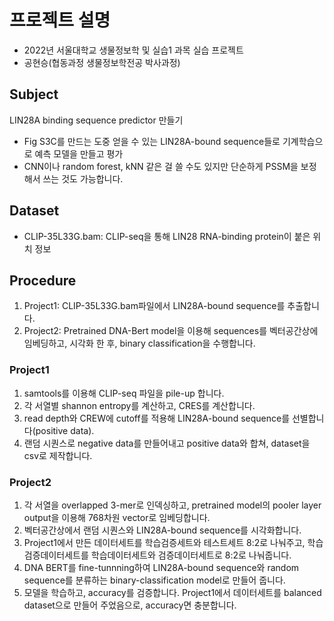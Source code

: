 # 프로젝트 설명
- 2022년 서울대학교 생물정보학 및 실습1 과목 실습 프로젝트
- 공현승(협동과정 생물정보학전공 박사과정)

## Subject
LIN28A binding sequence predictor 만들기
- Fig S3C를 만드는 도중 얻을 수 있는 LIN28A-bound sequence들로 기계학습으로 예측 모델을 만들고 평가
- CNN이나 random forest, kNN 같은 걸 쓸 수도 있지만 단순하게 PSSM을 보정해서 쓰는 것도 가능합니다.

## Dataset
- CLIP-35L33G.bam: CLIP-seq을 통해 LIN28 RNA-binding protein이 붙은 위치 정보

## Procedure
1. Project1: CLIP-35L33G.bam파일에서 LIN28A-bound sequence를 추출합니다.
2. Project2: Pretrained DNA-Bert model을 이용해 sequences를 벡터공간상에 임베딩하고, 시각화 한 후, binary classification을 수행합니다.

### Project1
1. samtools를 이용해 CLIP-seq 파일을 pile-up 합니다.
2. 각 서열별 shannon entropy를 계산하고, CRES를 계산합니다.
3. read depth와 CREW에 cutoff를 적용해 LIN28A-bound sequence를 선별합니다(positive data).
4. 랜덤 시퀀스로 negative data를 만들어내고 positive data와 합쳐, dataset을 csv로 제작합니다.

### Project2
1. 각 서열을 overlapped 3-mer로 인덱싱하고, pretrained model의 pooler layer output을 이용해 768차원 vector로 임베딩합니다.
2. 벡터공간상에서 랜덤 시퀀스와 LIN28A-bound sequence를 시각화합니다.
3. Project1에서 만든 데이터세트를 학습검증세트와 테스트세트 8:2로 나눠주고, 학습검증데이터세트를 학습데이터세트와 검증데이터세트로 8:2로 나눠줍니다.
4. DNA BERT를 fine-tunnning하여 LIN28A-bound sequence와 random sequence를 분류하는 binary-classification model로 만들어 줍니다.
5. 모델을 학습하고, accuracy를 검증합니다. Project1에서 데이터세트를 balanced dataset으로 만들어 주었음으로, accuracy면 충분합니다.
